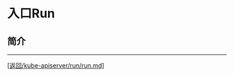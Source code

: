 入口Run
====================================================
## 简介



_______________________________________________________________________
[[返回/kube-apiserver/run/run.md]](./run.md) 
